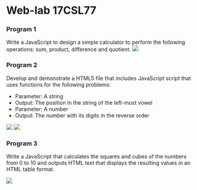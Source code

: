 # Web-lab 17CSL77
<h3>Program 1</h3>

Write a JavaScript to design a simple calculator to perform the following operations: sum, product,
difference and quotient.
<img src="https://github.com/SoniyaN/Web-lab-17CSL77/blob/master/Simple%20calculator_4SU17CS098.png">
<h3>Program 2</h3>

Develop and demonstrate a HTML5 file that includes JavaScript script that uses functions for the
following problems:

<ul><li>Parameter: A string</li>
  <li>Output: The position in the string of the left-most vowel</li><li>Parameter: A number</li><li>Output: The number with its digits in the reverse order</li></ul>
  <img src='https://github.com/SoniyaN/Web-lab-17CSL77/blob/master/strin_position_4SU17CS098.png'>
  <img src='https://github.com/SoniyaN/Web-lab-17CSL77/blob/master/reverse_4SU17CS098.png'>
<h3>Program 3</h3>

Write a JavaScript that calculates the squares and cubes of the numbers from 0 to 10 and outputs
HTML text that displays the resulting values in an HTML table format.

<img src='https://github.com/SoniyaN/Web-lab-17CSL77/blob/master/square%26cube_4SU17CS098.png'>
